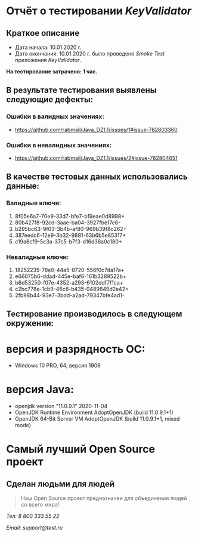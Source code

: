 # Отчёт о тестировании *KeyValidator*

## Краткое описание
- Дата начала: 10.01.2020 г. 
- Дата окончания: 10.01.2020 г. 
было проведено *Smoke Test* приложения *KeyValidator*.

**На тестирование затрачено: 1 час.**

## В результате тестирования выявлены следующие дефекты:

### Ошибки в валидных значениях:
- https://github.com/rabmail/Java_DZ1.1/issues/1#issue-782803360

### Ошибки в невалидных значениях:
- https://github.com/rabmail/Java_DZ1.1/issues/2#issue-782804651


## В качестве тестовых данных использовались данные:

### Валидные ключи:

1. 8f05e6a7-70e9-33d7-bfe7-b19eae0d8998+
1. 80b427f8-92cd-3aae-ba04-3927fbe17c6-
1. b295bc63-9f03-3b4b-af80-969b39f8c262+
1. 387eedc6-12e9-3b32-9881-63b6b5e85317+
1. c19a8cf9-5c3a-37c5-b7f3-d16d38a0c180+

### Невалидные ключи:

1. 18252235-78e0-44a5-8720-556f0c7da17a+
1. e66075b6-ddad-445e-baf6-161b3289522b+
1. b6d53250-f07e-4352-a293-6102ddf7f1ca+
1. c2bc778a-1cb9-46c6-b435-0489649d2a42+
1. 2fb98b44-93e7-3bdd-a2ad-79347bfe4ad1-

## Тестирование производилось в следующем окружении:

# версия и разрядность ОС: 
- Windows 10 PRO, 64, версия 1909
# версия Java:
- openjdk version "11.0.9.1" 2020-11-04
- OpenJDK Runtime Environment AdoptOpenJDK (build 11.0.9.1+1)
- OpenJDK 64-Bit Server VM AdoptOpenJDK (build 11.0.9.1+1, mixed mode)


















# Самый лучший Open Source проект

## Сделан людьми для людей

> Наш Open Source проект предназначен для объединения людей со всего мира!

_Тел: 8 800 333 55 22_

_Email: support@test.ru_
